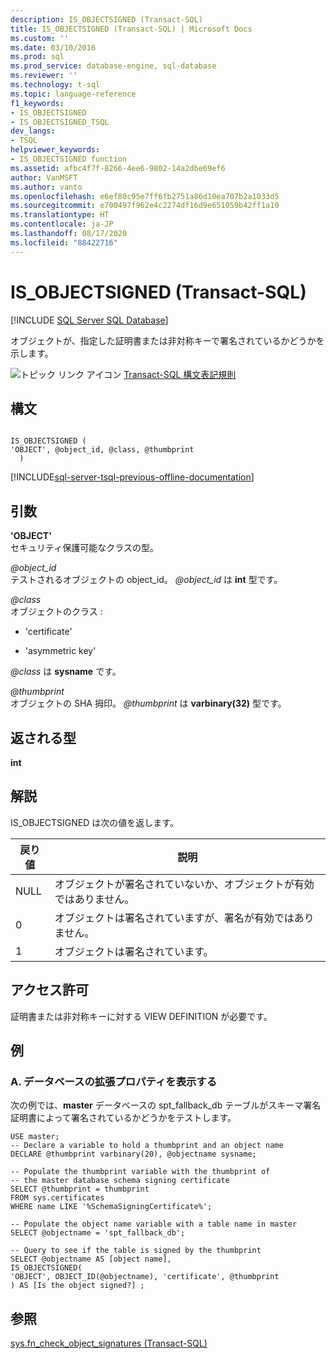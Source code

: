 ```yaml
---
description: IS_OBJECTSIGNED (Transact-SQL)
title: IS_OBJECTSIGNED (Transact-SQL) | Microsoft Docs
ms.custom: ''
ms.date: 03/10/2016
ms.prod: sql
ms.prod_service: database-engine, sql-database
ms.reviewer: ''
ms.technology: t-sql
ms.topic: language-reference
f1_keywords:
- IS_OBJECTSIGNED
- IS_OBJECTSIGNED_TSQL
dev_langs:
- TSQL
helpviewer_keywords:
- IS_OBJECTSIGNED function
ms.assetid: afbc4f7f-8266-4ee6-9802-14a2dbe69ef6
author: VanMSFT
ms.author: vanto
ms.openlocfilehash: e6ef80c95e7ff6fb2751a86d10ea707b2a1033d5
ms.sourcegitcommit: e700497f962e4c2274df16d9e651059b42ff1a10
ms.translationtype: HT
ms.contentlocale: ja-JP
ms.lasthandoff: 08/17/2020
ms.locfileid: "88422716"
---
```

# <a name="is_objectsigned-transact-sql"></a>IS_OBJECTSIGNED (Transact-SQL)
[!INCLUDE [SQL Server SQL Database](../../includes/applies-to-version/sql-asdb.md)]

  オブジェクトが、指定した証明書または非対称キーで署名されているかどうかを示します。  
  
 ![トピック リンク アイコン](../../database-engine/configure-windows/media/topic-link.gif "トピック リンク アイコン") [Transact-SQL 構文表記規則](../../t-sql/language-elements/transact-sql-syntax-conventions-transact-sql.md)  
  
## <a name="syntax"></a>構文  
  
```  
  
IS_OBJECTSIGNED (   
'OBJECT', @object_id, @class, @thumbprint  
  )   
```  
  
[!INCLUDE[sql-server-tsql-previous-offline-documentation](../../includes/sql-server-tsql-previous-offline-documentation.md)]

## <a name="arguments"></a>引数
 **'OBJECT'**  
 セキュリティ保護可能なクラスの型。  
  
 *\@object_id*  
 テストされるオブジェクトの object_id。 *\@object_id* は **int** 型です。  
  
 *\@class*  
 オブジェクトのクラス :  
  
-   'certificate'  
  
-   'asymmetric key'  
  
 *\@class* は **sysname** です。  
  
 *\@thumbprint*  
 オブジェクトの SHA 拇印。 *\@thumbprint* は **varbinary(32)** 型です。  
  
## <a name="returned-types"></a>返される型  
 **int**  
  
## <a name="remarks"></a>解説  
 IS_OBJECTSIGNED は次の値を返します。  
  
|戻り値|説明|  
|------------------|-----------------|  
|NULL|オブジェクトが署名されていないか、オブジェクトが有効ではありません。|  
|0|オブジェクトは署名されていますが、署名が有効ではありません。|  
|1|オブジェクトは署名されています。|  
  
## <a name="permissions"></a>アクセス許可  
 証明書または非対称キーに対する VIEW DEFINITION が必要です。  
  
## <a name="examples"></a>例  
  
### <a name="a-displaying-extended-properties-on-a-database"></a>A. データベースの拡張プロパティを表示する  
 次の例では、**master** データベースの spt_fallback_db テーブルがスキーマ署名証明書によって署名されているかどうかをテストします。  
  
```  
USE master;  
-- Declare a variable to hold a thumbprint and an object name  
DECLARE @thumbprint varbinary(20), @objectname sysname;  
  
-- Populate the thumbprint variable with the thumbprint of   
-- the master database schema signing certificate  
SELECT @thumbprint = thumbprint   
FROM sys.certificates   
WHERE name LIKE '%SchemaSigningCertificate%';  
  
-- Populate the object name variable with a table name in master  
SELECT @objectname = 'spt_fallback_db';  
  
-- Query to see if the table is signed by the thumbprint  
SELECT @objectname AS [object name],  
IS_OBJECTSIGNED(  
'OBJECT', OBJECT_ID(@objectname), 'certificate', @thumbprint  
) AS [Is the object signed?] ;  
```  
  
## <a name="see-also"></a>参照  
 [sys.fn_check_object_signatures &#40;Transact-SQL&#41;](../../relational-databases/system-functions/sys-fn-check-object-signatures-transact-sql.md)  
  
  
